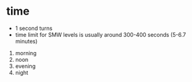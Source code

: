 # time

- 1 second turns
- time limit for SMW levels is usually around 300-400 seconds (5-6.7 minutes)

1. morning
2. noon
3. evening
4. night
